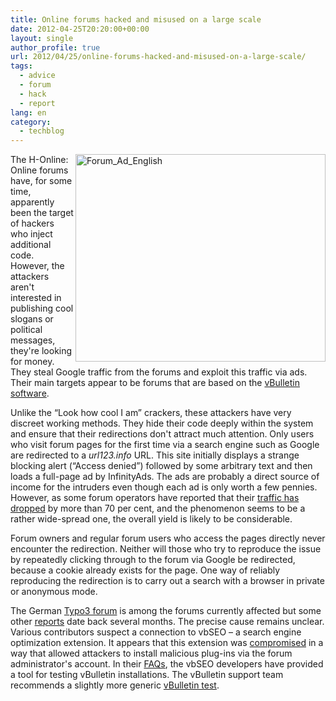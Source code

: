 ```yaml
---
title: Online forums hacked and misused on a large scale
date: 2012-04-25T20:20:00+00:00
layout: single
author_profile: true
url: 2012/04/25/online-forums-hacked-and-misused-on-a-large-scale/
tags:
  - advice
  - forum
  - hack
  - report
lang: en
category: 
  - techblog
---
```

[<img title="Forum_Ad_English" border="0" alt="Forum_Ad_English" align="right" src="http://lh4.ggpht.com/-TV8Yy8-rdmU/T5hVgJMjGyI/AAAAAAAAFsQ/e6mJpdIRq3M/Forum_Ad_English_thumb%25255B2%25255D.jpg?imgmax=800" width="400" height="332" />](http://lh4.ggpht.com/-ugYDuGCnbtg/T5hVdq9BaKI/AAAAAAAAFsI/PLGFWSjJaKA/s1600-h/Forum_Ad_English%25255B2%25255D.jpg)The H-Online: Online forums have, for some time, apparently been the target of hackers who inject additional code. However, the attackers aren't interested in publishing cool slogans or political messages, they're looking for money. They steal Google traffic from the forums and exploit this traffic via ads. Their main targets appear to be forums that are based on the [vBulletin software](https://www.vbulletin.com/). 

Unlike the “Look how cool I am” crackers, these attackers have very discreet working methods. They hide their code deeply within the system and ensure that their redirections don't attract much attention. Only users who visit forum pages for the first time via a search engine such as Google are redirected to a _url123.info_ URL. This site initially displays a strange blocking alert (“Access denied”) followed by some arbitrary text and then loads a full-page ad by InfinityAds. The ads are probably a direct source of income for the intruders even though each ad is only worth a few pennies. However, as some forum operators have reported that their [traffic has dropped](http://www.vbseo.com/f3/hacked-url123-info-53045/) by more than 70 per cent, and the phenomenon seems to be a rather wide-spread one, the overall yield is likely to be considerable. 

Forum owners and regular forum users who access the pages directly never encounter the redirection. Neither will those who try to reproduce the issue by repeatedly clicking through to the forum via Google be redirected, because a cookie already exists for the page. One way of reliably reproducing the redirection is to carry out a search with a browser in private or anonymous mode. 

The German [Typo3 forum](http://www.typo3forum.net/forum/nderungen/55773-redirect-google-url123-info.html) is among the forums currently affected but some other [reports](http://www.vbulletin.org/forum/showthread.php?p=2299319) date back several months. The precise cause remains unclear. Various contributors suspect a connection to vbSEO – a search engine optimization extension. It appears that this extension was [compromised](http://www.vbseo.com/f5/vbseo-security-bulletin-all-supported-versions-patch-release-52783/) in a way that allowed attackers to install malicious plug-ins via the forum administrator's account. In their [FAQs](http://www.vbseo.com/f5/faqs-rogue-plugins-exploit-1-23-vbseo-patch-release-52862/#post326304), the vbSEO developers have provided a tool for testing vBulletin installations. The vBulletin support team recommends a slightly more generic [vBulletin test](https://www.vbulletin.com/forum/showthread.php/397114-A-fix-if-your-site-is-already-exploited?p=2269868&viewfull=1#post2269868).